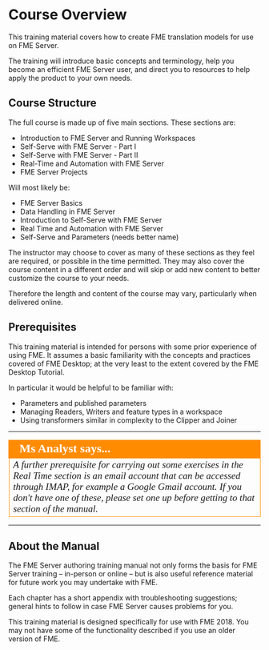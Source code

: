 # Course Overview #

This training material covers how to create FME translation models for use on FME Server.

The training will introduce basic concepts and terminology, help you become an efficient FME Server user, and direct you to resources to help apply the product to your own needs.

## Course Structure ##

The full course is made up of five main sections. These sections are:

- Introduction to FME Server and Running Workspaces
- Self-Serve with FME Server - Part I
- Self-Serve with FME Server - Part II
- Real-Time and Automation with FME Server
- FME Server Projects

Will most likely be:
- FME Server Basics
- Data Handling in FME Server
- Introduction to Self-Serve with FME Server
- Real Time and Automation with FME Server
- Self-Serve and Parameters (needs better name)

The instructor may choose to cover as many of these sections as they feel are required, or possible in the time permitted. They may also cover the course content in a different order and will skip or add new content to better customize the course to your needs.

Therefore the length and content of the course may vary, particularly when delivered online.


## Prerequisites ##

This training material is intended for persons with some prior experience of using FME. It assumes a basic familiarity with the concepts and practices covered of FME Desktop; at the very least to the extent covered by the FME Desktop Tutorial.

In particular it would be helpful to be familiar with:

- Parameters and published parameters
- Managing Readers, Writers and feature types in a workspace
- Using transformers similar in complexity to the Clipper and Joiner

---
<!--Person X Says Section-->

<table style="border-spacing: 0px">
<tr>
<td style="vertical-align:middle;background-color:darkorange;border: 2px solid darkorange">
<i class="fa fa-quote-left fa-lg fa-pull-left fa-fw" style="color:white;padding-right: 12px;vertical-align:text-top"></i>
<span style="color:white;font-size:x-large;font-weight: bold;font-family:serif">Ms Analyst says...</span>
</td>
</tr>

<tr>
<td style="border: 1px solid darkorange">
<span style="font-family:serif; font-style:italic; font-size:larger">
A further prerequisite for carrying out some exercises in the Real Time section is an email account that can be accessed through IMAP, for example a Google Gmail account. If you don't have one of these, please set one up before getting to that section of the manual.
</span>
</td>
</tr>
</table>

---

## About the Manual ##
The FME Server authoring training manual not only forms the basis for FME Server training – in-person or online – but is also useful reference material for future work you may undertake with FME.

Each chapter has a short appendix with troubleshooting suggestions; general hints to follow in case FME Server causes problems for you.

This training material is designed specifically for use with FME 2018. You may not have some of the functionality described if you use an older version of FME.
